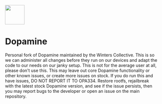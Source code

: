 <img src="https://github.com/opa334/Dopamine/assets/52459150/ed04dd3e-d879-456d-9aa3-d4ed44819c7e" width="64" />

# Dopamine

Personal fork of Dopamine maintained by the Winters Collective. This is so we can administer all changes before they run on our devices and adapt the code to our needs on our janky setup.
This is not for the average user at all, please don't use this. This may leave out core Dopamine functionality or other known issues, or create more issues on stock. If you do run this and have issues, DO NOT REPORT IT TO OPA334. Restore rootfs, rejailbreak with the latest stock Dopamine version, and see if the issue persists, then you may report bugs to the developer or open an issue on the main repository.
